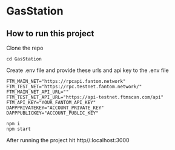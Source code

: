 # GasStation
## How to run this project

Clone the repo
```
cd GasStation
```
Create .env file and provide these urls and api key to the .env file
```
FTM_MAIN_NET="https://rpcapi.fantom.network"
FTM_TEST_NET="https://rpc.testnet.fantom.network/"
FTM_MAIN_NET_API_URL=""
FTM_TEST_NET_API_URL="https://api-testnet.ftmscan.com/api"
FTM_API_KEY="YOUR_FANTOM_API_KEY"
DAPPPRIVATEKEY="ACCOUNT_PRIVATE_KEY"
DAPPPUBLICKEY="ACCOUNT_PUBLIC_KEY"
```

```
npm i
npm start
```

After running the project hit http//:localhost:3000
